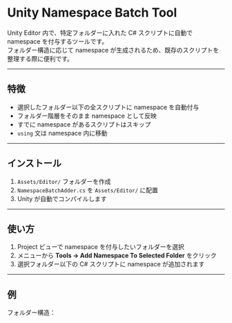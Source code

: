 # Unity Namespace Batch Tool

Unity Editor 内で、特定フォルダーに入れた C# スクリプトに自動で namespace を付与するツールです。  
フォルダー構造に応じて namespace が生成されるため、既存のスクリプトを整理する際に便利です。

---

## 特徴

- 選択したフォルダー以下の全スクリプトに namespace を自動付与
- フォルダー階層をそのまま namespace として反映
- すでに namespace があるスクリプトはスキップ
- `using` 文は namespace 内に移動

---

## インストール

1. `Assets/Editor/` フォルダーを作成
2. `NamespaceBatchAdder.cs` を `Assets/Editor/` に配置
3. Unity が自動でコンパイルします

---

## 使い方

1. Project ビューで namespace を付与したいフォルダーを選択
2. メニューから **Tools → Add Namespace To Selected Folder** をクリック
3. 選択フォルダー以下の C# スクリプトに namespace が追加されます

---

## 例

フォルダー構造：

